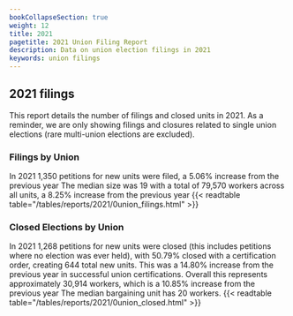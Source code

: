 ```yaml
---
bookCollapseSection: true
weight: 12
title: 2021
pagetitle: 2021 Union Filing Report
description: Data on union election filings in 2021
keywords: union filings
---
```


## 2021 filings

This report details the number of filings and closed units in 2021. As a reminder, we are only showing filings and closures related to single union elections (rare multi-union elections are excluded).

### Filings by Union
In 2021 1,350 petitions for new units were filed, a 5.06% increase from the previous year The median size was 19 with a total of 79,570 workers across all units, a 8.25% increase from the previous year
{{< readtable table="/tables/reports/2021/0union_filings.html" >}}

### Closed Elections by Union
In 2021 1,268 petitions for new units were closed (this includes petitions where no election was ever held), with 50.79% closed with a certification order, creating 644 total new units. This was a 14.80% increase from the previous year in successful union certifications. Overall this represents approximately 30,914 workers, which is a 10.85% increase from the previous year The median bargaining unit has 20 workers.
{{< readtable table="/tables/reports/2021/0union_closed.html" >}}
